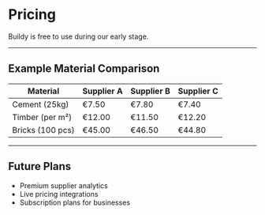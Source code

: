 # Pricing

Buildy is free to use during our early stage.  

---

## Example Material Comparison

| Material        | Supplier A | Supplier B | Supplier C |
|-----------------|------------|------------|------------|
| Cement (25kg)   | €7.50      | €7.80      | €7.40      |
| Timber (per m²) | €12.00     | €11.50     | €12.20     |
| Bricks (100 pcs)| €45.00     | €46.50     | €44.80     |

---

## Future Plans
- Premium supplier analytics  
- Live pricing integrations  
- Subscription plans for businesses
